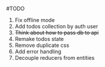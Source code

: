 #TODO

1. Fix offline mode
2. Add todos collection by auth user
3. <strike>Think about how to pass db to api</strike>
4. Remake todos state
5. Remove duplicate css
6. Add error handling
7. Decouple reducers from entities
